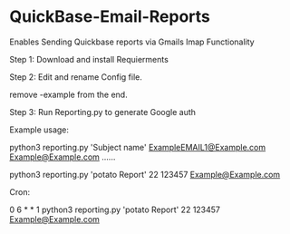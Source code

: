 # QuickBase-Email-Reports
Enables Sending Quickbase reports via Gmails Imap Functionality 


Step 1:
Download and install Requierments

Step 2:
Edit and rename Config file.

remove -example from the end.

Step 3:
Run Reporting.py to generate Google auth

Example usage:

python3 reporting.py 'Subject name' <ReportID> <TableID> ExampleEMAIL1@Example.com Example@Example.com ......

python3 reporting.py 'potato Report' 22 123457 Example@Example.com 

Cron:

0 6 * * 1 python3 reporting.py 'potato Report' 22 123457 Example@Example.com 

